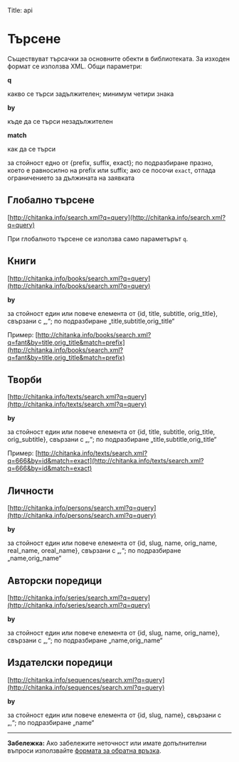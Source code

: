 Title: api

# Търсене
Съществуват търсачки за основните обекти в библиотеката. За изходен формат се използва XML.
Общи параметри:

__q__

какво се търси 
задължителен; минимум четири знака
 
__by__

къде да се търси 
незадължителен 

__match__

как да се търси

за стойност едно от {prefix, suffix, exact}; по подразбиране празно, което е равносилно на prefix или suffix; ако се посочи `exact`, отпада ограничението за дължината на заявката

## Глобално търсене
[http://chitanka.info/search.xml?q=query](http://chitanka.info/search.xml?q=query)

При глобалното търсене се използва само параметърът `q`.

## Книги
[http://chitanka.info/books/search.xml?q=query](http://chitanka.info/books/search.xml?q=query)

__by__

за стойност един или повече елемента от {id, title, subtitle, orig_title}, свързани с „,“; по подразбиране „title,subtitle,orig_title“ 

Пример: [http://chitanka.info/books/search.xml?q=fant&by=title,orig_title&match=prefix](http://chitanka.info/books/search.xml?q=fant&by=title,orig_title&match=prefix)

## Творби
[http://chitanka.info/texts/search.xml?q=query](http://chitanka.info/texts/search.xml?q=query)

__by__

за стойност един или повече елемента от {id, title, subtitle, orig_title, orig_subtitle}, свързани с „,“; по подразбиране „title,subtitle,orig_title“ 

Пример: [http://chitanka.info/texts/search.xml?q=666&by=id&match=exact](http://chitanka.info/texts/search.xml?q=666&by=id&match=exact)

## Личности
[http://chitanka.info/persons/search.xml?q=query](http://chitanka.info/persons/search.xml?q=query)

__by__

за стойност един или повече елемента от {id, slug, name, orig_name, real_name, oreal_name}, свързани с „,“; по подразбиране „name,orig_name“

## Авторски поредици
[http://chitanka.info/series/search.xml?q=query](http://chitanka.info/series/search.xml?q=query)

__by__

за стойност един или повече елемента от {id, slug, name, orig_name}, свързани с „,“; по подразбиране „name,orig_name“

## Издателски поредици
[http://chitanka.info/sequences/search.xml?q=query](http://chitanka.info/sequences/search.xml?q=query)

__by__

за стойност един или повече елемента от {id, slug, name}, свързани с „,“; по подразбиране „name“


---------------------
__Забележка:__ Ако забележите неточност или имате допълнителни въпроси използвайте [формата за обратна връзка](http://chitanka.info/feedback).
